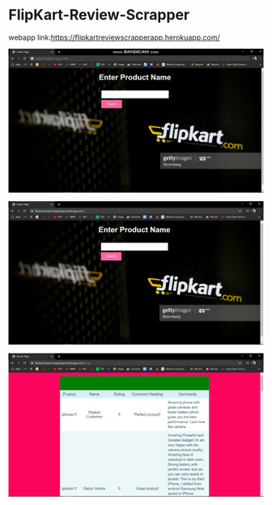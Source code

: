 # FlipKart-Review-Scrapper

webapp link:https://flipkartreviewscrapperapp.herokuapp.com/

![Scrapper](https://github.com/VAMSINADH2000/FlipKart-Review-Scrapper/blob/main/8eb534032952ff2808746c90312063fad0e1e23f.gif)


![](https://github.com/VAMSINADH2000/FlipKart-Review-Scrapper/blob/main/flipkartscrapper.png)

![](https://github.com/VAMSINADH2000/FlipKart-Review-Scrapper/blob/main/flipkartscrapper2.png)



